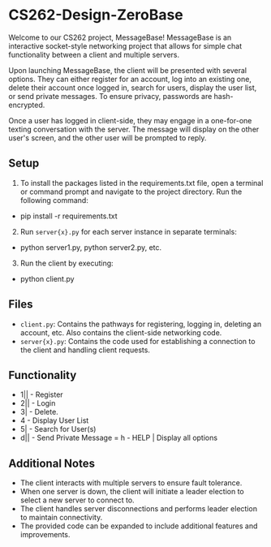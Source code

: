 # CS262-Design-ZeroBase

Welcome to our CS262 project, MessageBase! MessageBase is an interactive socket-style networking project that allows for simple chat functionality between a client and multiple servers.

Upon launching MessageBase, the client will be presented with several options. They can either register for an account, log into an existing one, delete their account once logged in, search for users, display the user list, or send private messages. To ensure privacy, passwords are hash-encrypted.

Once a user has logged in client-side, they may engage in a one-for-one texting conversation with the server. The message will display on the other user's screen, and the other user will be prompted to reply.

## Setup

1. To install the packages listed in the requirements.txt file, open a terminal or command prompt and navigate to the project directory. 
Run the following command:
- pip install -r requirements.txt
2. Run `server{x}.py` for each server instance in separate terminals:
- python server1.py, python server2.py, etc. 
3. Run the client by executing:
- python client.py

## Files

- `client.py`: Contains the pathways for registering, logging in, deleting an account, etc. Also contains the client-side networking code.
- `server{x}.py`: Contains the code used for establishing a connection to the client and handling client requests.

## Functionality

- 1|<USERNAME>|<PASSWORD> - Register 
- 2|<USERNAME>|<PASSWORD> - Login
- 3|<USERNAME> - Delete.
- 4 - Display User List
- 5|<USERNAME> - Search for User(s)
- d|<TO>|<MESSAGE> - Send Private Message
= h - HELP | Display all options

## Additional Notes

- The client interacts with multiple servers to ensure fault tolerance.
- When one server is down, the client will initiate a leader election to select a new server to connect to.
- The client handles server disconnections and performs leader election to maintain connectivity.
- The provided code can be expanded to include additional features and improvements.